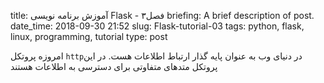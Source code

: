 title: آموزش برنامه نویسی Flask - فصل۳
briefing: A brief description of post.
date_time: 2018-09-30 21:52
slug: Flask-tutorial-03
tags:  python, flask, linux, programming, tutorial
type: post

امروزه پروتکل `http`در دنیای وب به عنوان پایه گذار ارتباط اطلاعات هست. در این پروتکل متدهای متفاوتی برای دسترسی به اطلاعات هستند  
